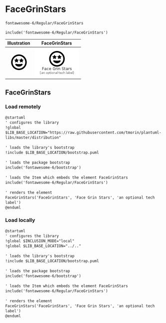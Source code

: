# FaceGrinStars


```text
fontawesome-6/Regular/FaceGrinStars
```

```text
include('fontawesome-6/Regular/FaceGrinStars')
```



| Illustration | FaceGrinStars |
| :---: | :---: |
| ![illustration for Illustration](../../fontawesome-6/Regular/FaceGrinStars.png) | ![illustration for FaceGrinStars](../../fontawesome-6/Regular/FaceGrinStars.Local.png) |




## FaceGrinStars

### Load remotely
```plantuml
@startuml
' configures the library
!global $LIB_BASE_LOCATION="https://raw.githubusercontent.com/tmorin/plantuml-libs/master/distribution"

' loads the library's bootstrap
!include $LIB_BASE_LOCATION/bootstrap.puml

' loads the package bootstrap
include('fontawesome-6/bootstrap')

' loads the Item which embeds the element FaceGrinStars
include('fontawesome-6/Regular/FaceGrinStars')

' renders the element
FaceGrinStars('FaceGrinStars', 'Face Grin Stars', 'an optional tech label')
@enduml
```

### Load locally
```plantuml
@startuml
' configures the library
!global $INCLUSION_MODE="local"
!global $LIB_BASE_LOCATION="../.."

' loads the library's bootstrap
!include $LIB_BASE_LOCATION/bootstrap.puml

' loads the package bootstrap
include('fontawesome-6/bootstrap')

' loads the Item which embeds the element FaceGrinStars
include('fontawesome-6/Regular/FaceGrinStars')

' renders the element
FaceGrinStars('FaceGrinStars', 'Face Grin Stars', 'an optional tech label')
@enduml
```

